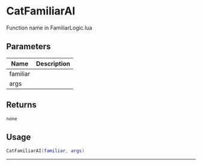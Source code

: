 # CatFamiliarAI

Function name in FamiliarLogic.lua

## Parameters

| Name     | Description |
| -------- | ----------- |
| familiar |             |
| args     |             |

## Returns

`none`

## Usage

```lua
CatFamiliarAI(familiar, args)
```

---
